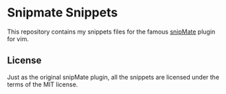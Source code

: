 Snipmate Snippets
=================

This repository contains my snippets files for
the famous [snipMate][1] plugin for vim.

License
-------

Just as the original snipMate plugin, all the snippets are licensed under the
terms of the MIT license.

[1]: http://github.com/garbas/vim-snipmate
